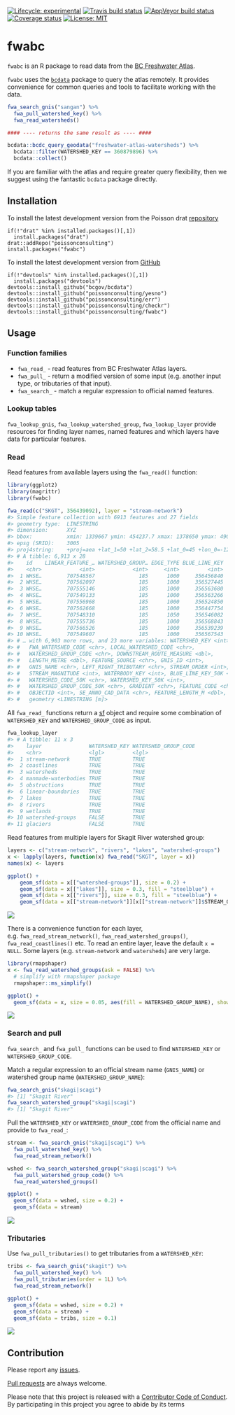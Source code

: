 
<!-- README.md is generated from README.Rmd. Please edit that file -->

[![Lifecycle:
experimental](https://img.shields.io/badge/lifecycle-experimental-orange.svg)](https://www.tidyverse.org/lifecycle/#experimental)
[![Travis build
status](https://travis-ci.org/poissonconsulting/fwabc.svg?branch=master)](https://travis-ci.org/poissonconsulting/fwabc)
[![AppVeyor build
status](https://ci.appveyor.com/api/projects/status/github/poissonconsulting/fwabc?branch=master&svg=true)](https://ci.appveyor.com/project/poissonconsulting/fwabc)
[![Coverage
status](https://codecov.io/gh/poissonconsulting/fwabc/branch/master/graph/badge.svg)](https://codecov.io/github/poissonconsulting/fwabc?branch=master)
[![License:
MIT](https://img.shields.io/badge/License-MIT-green.svg)](https://opensource.org/licenses/MIT)

# fwabc

`fwabc` is an R package to read data from the [BC Freshwater
Atlas](https://www2.gov.bc.ca/assets/gov/data/geographic/topography/fwa/fwa_user_guide.pdf).

`fwabc` uses the [`bcdata`](https://github.com/bcgov/bcdata) package to
query the atlas remotely. It provides convenience for common queries and
tools to facilitate working with the data.

``` r
fwa_search_gnis("sangan") %>%
  fwa_pull_watershed_key() %>%
  fwa_read_watersheds()

#### ---- returns the same result as ---- ####

bcdata::bcdc_query_geodata("freshwater-atlas-watersheds") %>%
  bcdata::filter(WATERSHED_KEY == 360879896) %>%
  bcdata::collect()
```

If you are familiar with the atlas and require greater query
flexibility, then we suggest using the fantastic `bcdata` package
directly.

## Installation

To install the latest development version from the Poisson drat
[repository](https://github.com/poissonconsulting/drat)

    if(!"drat" %in% installed.packages()[,1]) 
      install.packages("drat")
    drat::addRepo("poissonconsulting")
    install.packages("fwabc")

To install the latest development version from
[GitHub](https://github.com/poissonconsulting/fwabc)

    if(!"devtools" %in% installed.packages()[,1]) 
      install.packages("devtools")
    devtools::install_github("bcgov/bcdata")
    devtools::install_github("poissonconsulting/yesno")
    devtools::install_github("poissonconsulting/err")
    devtools::install_github("poissonconsulting/checkr")
    devtools::install_github("poissonconsulting/fwabc")

## Usage

### Function families

  - `fwa_read_` - read features from BC Freshwater Atlas layers.
  - `fwa_pull_` - return a modified version of some input (e.g. another
    input type, or tributaries of that input).
  - `fwa_search_` - match a regular expression to official named
    features.

### Lookup tables

`fwa_lookup_gnis`, `fwa_lookup_watershed_group`, `fwa_lookup_layer`
provide resources for finding layer names, named features and which
layers have data for particular features.

### Read

Read features from available layers using the `fwa_read()` function:

``` r
library(ggplot2)
library(magrittr)
library(fwabc)

fwa_read(c("SKGT", 356439092), layer = "stream-network") 
#> Simple feature collection with 6913 features and 27 fields
#> geometry type:  LINESTRING
#> dimension:      XYZ
#> bbox:           xmin: 1339667 ymin: 454237.7 xmax: 1378650 ymax: 490447
#> epsg (SRID):    3005
#> proj4string:    +proj=aea +lat_1=50 +lat_2=58.5 +lat_0=45 +lon_0=-126 +x_0=1000000 +y_0=0 +ellps=GRS80 +towgs84=0,0,0,0,0,0,0 +units=m +no_defs
#> # A tibble: 6,913 x 28
#>    id    LINEAR_FEATURE_… WATERSHED_GROUP… EDGE_TYPE BLUE_LINE_KEY
#>    <chr>            <int>            <int>     <int>         <int>
#>  1 WHSE…        707548567              185      1000     356456840
#>  2 WHSE…        707562097              185      1000     356527445
#>  3 WHSE…        707555146              185      1000     356563680
#>  4 WHSE…        707549133              185      1000     356563266
#>  5 WHSE…        707556968              185      1000     356524850
#>  6 WHSE…        707562668              185      1000     356447754
#>  7 WHSE…        707548310              185      1050     356546082
#>  8 WHSE…        707555736              185      1000     356568843
#>  9 WHSE…        707566526              185      1000     356539239
#> 10 WHSE…        707549607              185      1000     356567543
#> # … with 6,903 more rows, and 23 more variables: WATERSHED_KEY <int>,
#> #   FWA_WATERSHED_CODE <chr>, LOCAL_WATERSHED_CODE <chr>,
#> #   WATERSHED_GROUP_CODE <chr>, DOWNSTREAM_ROUTE_MEASURE <dbl>,
#> #   LENGTH_METRE <dbl>, FEATURE_SOURCE <chr>, GNIS_ID <int>,
#> #   GNIS_NAME <chr>, LEFT_RIGHT_TRIBUTARY <chr>, STREAM_ORDER <int>,
#> #   STREAM_MAGNITUDE <int>, WATERBODY_KEY <int>, BLUE_LINE_KEY_50K <int>,
#> #   WATERSHED_CODE_50K <chr>, WATERSHED_KEY_50K <int>,
#> #   WATERSHED_GROUP_CODE_50K <chr>, GRADIENT <chr>, FEATURE_CODE <chr>,
#> #   OBJECTID <int>, SE_ANNO_CAD_DATA <chr>, FEATURE_LENGTH_M <dbl>,
#> #   geometry <LINESTRING [m]>
```

All `fwa_read_` functions return a [sf](https://github.com/r-spatial/sf)
object and require some combination of `WATERSHED_KEY` and
`WATERSHED_GROUP_CODE` as input.

``` r
fwa_lookup_layer
#> # A tibble: 11 x 3
#>    layer               WATERSHED_KEY WATERSHED_GROUP_CODE
#>    <chr>               <lgl>         <lgl>               
#>  1 stream-network      TRUE          TRUE                
#>  2 coastlines          TRUE          TRUE                
#>  3 watersheds          TRUE          TRUE                
#>  4 manmade-waterbodies TRUE          TRUE                
#>  5 obstructions        TRUE          TRUE                
#>  6 linear-boundaries   TRUE          TRUE                
#>  7 lakes               TRUE          TRUE                
#>  8 rivers              TRUE          TRUE                
#>  9 wetlands            TRUE          TRUE                
#> 10 watershed-groups    FALSE         TRUE                
#> 11 glaciers            FALSE         TRUE
```

Read features from multiple layers for Skagit River watershed group:

``` r
layers <- c("stream-network", "rivers", "lakes", "watershed-groups")
x <- lapply(layers, function(x) fwa_read("SKGT", layer = x))
names(x) <- layers

ggplot() + 
    geom_sf(data = x[["watershed-groups"]], size = 0.2) +
    geom_sf(data = x[["lakes"]], size = 0.3, fill = "steelblue") +
    geom_sf(data = x[["rivers"]], size = 0.3, fill = "steelblue") +
    geom_sf(data = x[["stream-network"]][x[["stream-network"]]$STREAM_ORDER > 2,], size = 0.07) 
```

![](man/figures/README-layers-1.png)<!-- -->

There is a convenience function for each layer,
e.g. `fwa_read_stream_network()`, `fwa_read_watershed_groups()`,
`fwa_read_coastlines()` etc. To read an entire layer, leave the default
`x = NULL`. Some layers (e.g. `stream-network` and `watersheds`) are
very large.

``` r
library(rmapshaper)
x <- fwa_read_watershed_groups(ask = FALSE) %>%
  # simplify with rmapshaper package
  rmapshaper::ms_simplify()  

ggplot() + 
  geom_sf(data = x, size = 0.05, aes(fill = WATERSHED_GROUP_NAME), show.legend = FALSE) 
```

![](man/figures/README-wsgroup-1.png)<!-- -->

### Search and pull

`fwa_search_` and `fwa_pull_` functions can be used to find
`WATERSHED_KEY` or `WATERSHED_GROUP_CODE`.

Match a regular expression to an official stream name (`GNIS_NAME`) or
watershed group name (`WATERSHED_GROUP_NAME`):

``` r
fwa_search_gnis("skagi|scagi")
#> [1] "Skagit River"
fwa_search_watershed_group("skagi|scagi")
#> [1] "Skagit River"
```

Pull the `WATERSHED_KEY` or `WATERSHED_GROUP_CODE` from the official
name and provide to `fwa_read_`:

``` r
stream <- fwa_search_gnis("skagi|scagi") %>%
  fwa_pull_watershed_key() %>%
  fwa_read_stream_network()

wshed <- fwa_search_watershed_group("skagi|scagi") %>%
  fwa_pull_watershed_group_code() %>%
  fwa_read_watershed_groups()

ggplot() +
  geom_sf(data = wshed, size = 0.2) +
  geom_sf(data = stream) 
```

![](man/figures/README-pipe-1.png)<!-- -->

### Tributaries

Use `fwa_pull_tributaries()` to get tributaries from a `WATERSHED_KEY`:

``` r
tribs <- fwa_search_gnis("skagit") %>%
  fwa_pull_watershed_key() %>%
  fwa_pull_tributaries(order = 1L) %>%
  fwa_read_stream_network()

ggplot() +
  geom_sf(data = wshed, size = 0.2) +
  geom_sf(data = stream) +
  geom_sf(data = tribs, size = 0.1) 
```

![](man/figures/README-tribs-1.png)<!-- -->

## Contribution

Please report any
[issues](https://github.com/poissonconsulting/fwabc/issues).

[Pull requests](https://github.com/poissonconsulting/fwabc/pulls) are
always welcome.

Please note that this project is released with a [Contributor Code of
Conduct](CONDUCT.md). By participating in this project you agree to
abide by its terms
